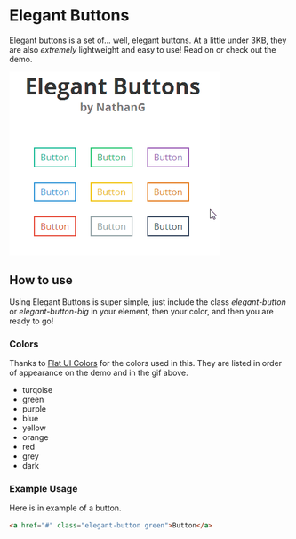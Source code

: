 # Elegant Buttons
Elegant buttons is a set of... well, elegant buttons. At a little under 3KB, they are also _extremely_ lightweight and easy to use! Read on or check out the demo.

![alt text](preview.gif)

## How to use
Using Elegant Buttons is super simple, just include the class _elegant-button_ or _elegant-button-big_ in your element, then your color, and then you are ready to go!

### Colors
Thanks to [Flat UI Colors](http://flatuicolors.com/) for the colors used in this. They are listed in order of appearance on the demo and in the gif above.

- turqoise
- green
- purple
- blue
- yellow
- orange
- red
- grey
- dark

### Example Usage
Here is in example of a button.
```html
<a href="#" class="elegant-button green">Button</a>
```